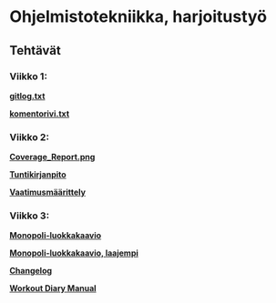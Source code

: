 # **Ohjelmistotekniikka, harjoitustyö**
## **Tehtävät**

### **Viikko 1:**

**[gitlog.txt](https://github.com/vtonteri/ot-harjoitustyo/blob/main/laskarit/viikko1/gitlog.txt)**

**[komentorivi.txt](https://github.com/vtonteri/ot-harjoitustyo/blob/main/laskarit/viikko1/komentorivi.txt)**

### **Viikko 2:**

**[Coverage_Report.png](https://github.com/vtonteri/ot-harjoitustyo/blob/main/laskarit/viikko2/unicafe/Coverage_Report.png)**

**[Tuntikirjanpito](https://github.com/vtonteri/ot-harjoitustyo/blob/main/workout_diary/dokumentaatio/tuntikirjanpito.md)**

**[Vaatimusmäärittely](https://github.com/vtonteri/ot-harjoitustyo/blob/main/workout_diary/dokumentaatio/vaatimusmaarittely.md)**

### **Viikko 3:**

**[Monopoli-luokkakaavio](https://github.com/vtonteri/ot-harjoitustyo/blob/main/laskarit/viikko3/MonopolyClass.jpg)**

**[Monopoli-luokkakaavio, laajempi](https://github.com/vtonteri/ot-harjoitustyo/blob/main/laskarit/viikko3/MonopolyClassWide.jpg)**

**[Changelog](https://github.com/vtonteri/ot-harjoitustyo/blob/main/workout_diary/dokumentaatio/changelog.md)**

**[Workout Diary Manual](https://github.com/vtonteri/ot-harjoitustyo/blob/main/workout_diary/dokumentaatio/manual.md)**